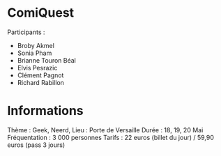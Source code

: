 # ComiQuest

Participants : 
- Broby Akmel
- Sonia Pham
- Brianne Touron Béal 
- Elvis Pesrazic
- Clément Pagnot
- Richard Rabillon

# Informations 
Thème : Geek, Neerd, 
Lieu : Porte de Versaille 
Durée :  18, 19, 20 Mai 
Fréquentation : 3 000 personnes
Tarifs :  22 euros (billet du jour) /  59,90 euros (pass 3 jours) 
